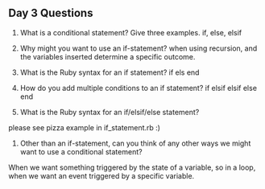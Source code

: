 ## Day 3 Questions

1. What is a conditional statement? Give three examples.
 if, else, elsif

1. Why might you want to use an if-statement?
when using recursion, and the variables inserted determine a specific outcome. 

1. What is the Ruby syntax for an if statement?
 if
  els
end

1. How do you add multiple conditions to an if statement?
if
  elsif
  elsif
  else
end

1. What is the Ruby syntax for an if/elsif/else statement?

please see pizza example in if_statement.rb :)

1. Other than an if-statement, can you think of any other ways we might want to use a conditional statement?

When we want something triggered by the state of a variable, so in a loop, when we want an event triggered by a specific variable.
